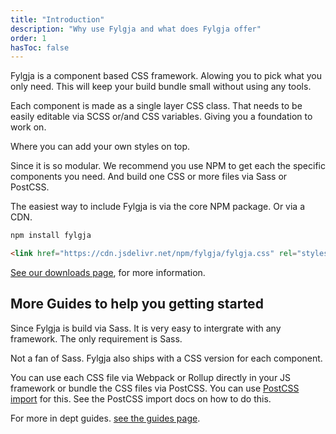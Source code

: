 ```yaml
---
title: "Introduction"
description: "Why use Fylgja and what does Fylgja offer"
order: 1
hasToc: false
---
```


Fylgja is a component based CSS framework.
Alowing you to pick what you only need.
This will keep your build bundle small without using any tools.

Each component is made as a single layer CSS class.
That needs to be easily editable via SCSS or/and CSS variables.
Giving you a foundation to work on.

Where you can add your own styles on top.

Since it is so modular.
We recommend you use NPM to get each the specific components you need.
And build one CSS or more files via Sass or PostCSS.

The easiest way to include Fylgja is via the core NPM package.
Or via a CDN.

```bash
npm install fylgja
```

```html
<link href="https://cdn.jsdelivr.net/npm/fylgja/fylgja.css" rel="stylesheet">
```

[See our downloads page](/download/), for more information.

## More Guides to help you getting started

Since Fylgja is build via Sass.
It is very easy to intergrate with any framework.
The only requirement is Sass.

Not a fan of Sass.
Fylgja also ships with a CSS version for each component.

You can use each CSS file via Webpack or Rollup directly in your JS framework
or bundle the CSS files via PostCSS.
You can use [PostCSS import](https://github.com/postcss/postcss-import) for this.
See the PostCSS import docs on how to do this.

For more in dept guides. [see the guides page](/guides/).



